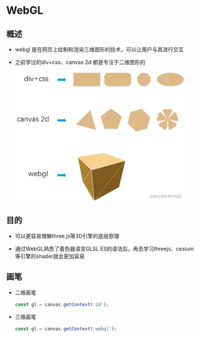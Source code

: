 # WebGL

## 概述

+ webgl 是在网页上绘制和渲染三维图形的技术，可以让用户与其进行交互
+ 之前学过的div+css、canvas 2d 都是专注于二维图形的

  ![webgl效果](images/webgl效果.png)

## 目的

+ 可以更容易理解three.js等3D引擎的底层原理

+ 通过WebGL熟悉了着色器语言GLSL ES的语法后，再去学习threejs、cesium等引擎的shader就会更加容易

## 画笔

+ 二维画笔

  ```js
  const gl = canvas.getContext('2d');
  ```

+ 三维画笔

  ```js
  const gl = canvas.getContext('webgl');
  ```